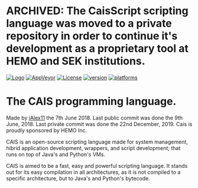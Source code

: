 # ARCHIVED: The CaisScript scripting language was moved to a private repository in order to continue it's development as a proprietary tool at HEMO and SEK institutions.

[![Logo](https://caisproject.github.io/caispl.org/assets/CAIS%20Banner%20logo.png)](https://caispl.org/logo)
[![AppVeyor](https://img.shields.io/appveyor/ci/gruntjs/grunt.svg)](https://caispl.org/status/build)
[![License](https://img.shields.io/badge/license-GNU-green.svg)](https://caispl.org/license)
[![version](https://img.shields.io/badge/version-v1.0-orange.svg)](https://caispl.org/releases/recent)
[![platforms](https://img.shields.io/badge/platforms-macOS%20Mojave%20%7C%20Windows%2010%20%7C%20linux--64-blue.svg)](https://caispl.org/releases/recent)

# The CAIS programming language.
Made by [iAlex11](https://twitter.com/amvro_) the 7th June 2018. Last public commit was done the 9th June, 2018. Last private commit was done the 22nd December, 2019.
Cais is proudly sponsored by HEMO Inc.

CAIS is an open-source scripting language made for system management, hibrid application development, wrappers, and script development; that runs on top of Java's and Python's VMs.

CAIS is aimed to be a fast, easy and powerful scripting language. It stands out for its easy compilation in all architectures, as it is not compiled to a specific architecture, but to Java's and Python's bytecode.
